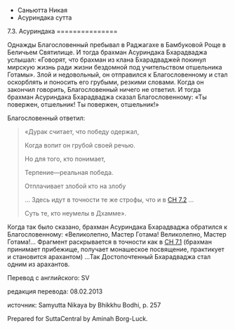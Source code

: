 









* Саньютта Никая
* Асуриндака сутта


7\.3\. Асуриндака
\=\=\=\=\=\=\=\=\=\=\=\=\=\=\=



Однажды Благословенный пребывал в Раджагахе в Бамбуковой Роще в Беличьем Святилище\. И тогда брахман Асуриндака Бхарадваджа услышал: «Говорят, что брахман из клана Бхарадваджей покинул мирскую жизнь ради жизни бездомной под учительством отшельника Готамы»\. Злой и недовольный, он отправился к Благословенному и стал оскорблять и поносить его грубыми, резкими словами\. Когда он закончил говорить, Благословенный ничего не ответил\. И тогда брахман Асуриндака Бхарадваджа сказал Благословенному: «Ты повержен, отшельник\! Ты повержен, отшельник\!»


Благословенный ответил:

> «Дурак считает, что победу одержал,  
> 
> Когда вопит он грубой своей речью\.  
> 
> Но для того, кто понимает,  
> 
> Терпение—реальная победа\.  
> 
>   
> 
> Отплачивает злобой кто на злобу  
> 
> … Здесь идут в точности те же строфы, что и в [СН 7\.2](/sn7\.2/ru/sv) …  
> 
> Суть те, кто неумелы в Дхамме»\.


Когда так было сказано, брахман Асуриндака Бхарадваджа обратился к Благословенному: «Великолепно, Мастер Готама\! Великолепно, Мастер Готама\!… Фрагмент раскрывается в точности как в [СН 7\.1](/sn7\.1/ru/sv) \(брахман принимает прибежище, получает монашеское посвящение, практикует и становится арахантом\) …Так Достопочтенный Бхарадваджа стал одним из арахантов\.



Перевод с английского: SV


редакция перевода: 08\.02\.2013


источник: Samyutta Nikaya by Bhikkhu Bodhi, p\. 257


Prepared for SuttaCentral by Aminah Borg\-Luck\.






